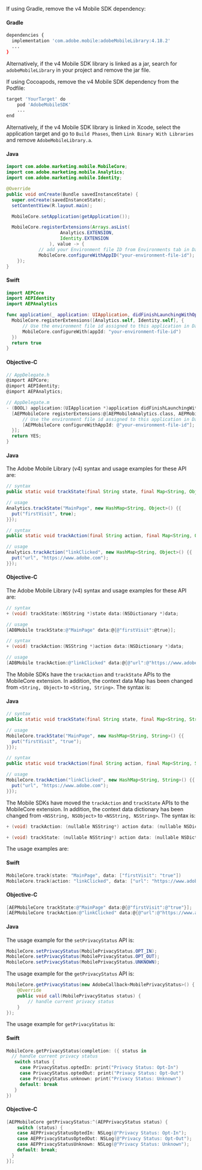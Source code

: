 <Variant platform="android" task="config" repeat="4"/>

If using Gradle, remove the v4 Mobile SDK dependency:

#### Gradle

```bash
dependencies {
  implementation 'com.adobe.mobile:adobeMobileLibrary:4.18.2'
  ...
}
```

Alternatively, if the v4 Mobile SDK library is linked as a jar, search for `adobeMobileLibrary` in your project and remove the jar file.

<Variant platform="ios" task="config" repeat="3"/>

If using Cocoapods, remove the v4 Mobile SDK dependency from the Podfile:

```bash
target 'YourTarget' do
    pod 'AdobeMobileSDK'
    ...
end
```

Alternatively, if the v4 Mobile SDK library is linked in Xcode, select the application target and go to `Build Phases`, then `Link Binary With Libraries` and remove `AdobeMobileLibrary.a`.

<Variant platform="android" task="aep-install" repeat="2"/>

#### Java

```java
import com.adobe.marketing.mobile.MobileCore;
import com.adobe.marketing.mobile.Analytics;
import com.adobe.marketing.mobile.Identity;

@Override
public void onCreate(Bundle savedInstanceState) {
  super.onCreate(savedInstanceState);
  setContentView(R.layout.main);

  MobileCore.setApplication(getApplication());

  MobileCore.registerExtensions(Arrays.asList(
					Analytics.EXTENSION,
					Identity.EXTENSION
				), value -> {
			// add your Environment file ID from Environments tab in Data Collection tags.
			MobileCore.configureWithAppID("your-environment-file-id");
	});
}
```

<Variant platform="ios" task="aep-install" repeat="4"/>

#### Swift

```swift
import AEPCore
import AEPIdentity
import AEPAnalytics

func application(_ application: UIApplication, didFinishLaunchingWithOptions launchOptions: [UIApplicationLaunchOptionsKey: Any]?) -> Bool {
  MobileCore.registerExtensions([Analytics.self, Identity.self], {
      // Use the environment file id assigned to this application in Data Collection UI
      MobileCore.configureWith(appId: "your-environment-file-id")
  })
  return true
}
```

#### Objective-C

```objectivec
// AppDelegate.h
@import AEPCore;
@import AEPIdentity;
@import AEPAnalytics;

// AppDelegate.m
- (BOOL) application:(UIApplication *)application didFinishLaunchingWithOptions:(NSDictionary *)launchOptions {
  [AEPMobileCore registerExtensions:@[AEPMobileAnalytics.class, AEPMobileIdentity.class] completion:^{
      // Use the environment file id assigned to this application in Data Collection UI
      [AEPMobileCore configureWithAppId: @"your-environment-file-id"];
  }];
  return YES;
}
```

<Variant platform="android" task="api-changes-v4" repeat="4"/>

#### Java

The Adobe Mobile Library (v4) syntax and usage examples for these API are:

```java
// syntax
public static void trackState(final String state, final Map<String, Object> contextData)

// usage
Analytics.trackState("MainPage", new HashMap<String, Object>() {{
  put("firstVisit", true);
}});
```

```java
// syntax
public static void trackAction(final String action, final Map<String, Object> contextData)

// usage
Analytics.trackAction("linkClicked", new HashMap<String, Object>() {{
  put("url", "https://www.adobe.com");
}});
```

<Variant platform="ios" task="api-changes-v4" repeat="4"/>

#### Objective-C

The Adobe Mobile Library (v4) syntax and usage examples for these API are:

```objectivec
// syntax
+ (void) trackState:(NSString *)state data:(NSDictionary *)data;

// usage
[ADBMobile trackState:@"MainPage" data:@{@"firstVisit":@true}];
```

```objectivec
// syntax
+ (void) trackAction:(NSString *)action data:(NSDictionary *)data;

// usage
[ADBMobile trackAction:@"linkClicked" data:@{@"url":@"https://www.adobe.com"}];
```

<Variant platform="android" task="api-changes-aep" repeat="4"/>

The Mobile SDKs have the `trackAction` and `trackState` APIs to the MobileCore extension. In addition, the context data Map has been changed from `<String, Object>` to `<String, String>`. The syntax is:

#### Java

```java
// syntax
public static void trackState(final String state, final Map<String, String> contextData)

// usage
MobileCore.trackState("MainPage", new HashMap<String, String>() {{
  put("firstVisit", "true");
}});
```

```java
// syntax
public static void trackAction(final String action, final Map<String, String> contextData)

// usage
MobileCore.trackAction("linkClicked", new HashMap<String, String>() {{
  put("url", "https://www.adobe.com");
}});
```

<Variant platform="ios" task="api-changes-aep" repeat="8"/>

The Mobile SDKs have moved the `trackAction` and `trackState` APIs to the MobileCore extension. In addition, the context data dictionary has been changed from `<NSString, NSObject>` to `<NSString, NSString>`. The syntax is:

```objectivec
+ (void) trackAction: (nullable NSString*) action data: (nullable NSDictionary<NSString*, NSString*>*) data;
```

```objectivec
+ (void) trackState: (nullable NSString*) action data: (nullable NSDictionary<NSString*, NSString*>*) data;
```

The usage examples are:

#### Swift

```swift
MobileCore.track(state: "MainPage", data: ["firstVisit": "true"])
MobileCore.track(action: "linkClicked", data: ["url": "https://www.adobe.com"])
```

#### Objective-C

```objectivec
[AEPMobileCore trackState:@"MainPage" data:@{@"firstVisit":@"true"}];
[AEPMobileCore trackAction:@"linkClicked" data:@{@"url":@"https://www.adobe.com"}];
```

<Variant platform="android" task="privacy-changes-aep" repeat="5"/>

#### Java

The usage example for the `setPrivacyStatus` API is:

```java
MobileCore.setPrivacyStatus(MobilePrivacyStatus.OPT_IN);
MobileCore.setPrivacyStatus(MobilePrivacyStatus.OPT_OUT);
MobileCore.setPrivacyStatus(MobilePrivacyStatus.UNKNOWN);
```

The usage example for the `getPrivacyStatus` API is:

```java
MobileCore.getPrivacyStatus(new AdobeCallback<MobilePrivacyStatus>() {
    @Override
    public void call(MobilePrivacyStatus status) {
        // handle current privacy status
    }
});
```

<Variant platform="ios" task="privacy-changes-aep" repeat="5"/>

The usage example for `getPrivacyStatus` is:

#### Swift

```swift
MobileCore.getPrivacyStatus(completion: ({ status in
  // handle current privacy status
   switch status {
     case PrivacyStatus.optedIn: print("Privacy Status: Opt-In")
     case PrivacyStatus.optedOut: print("Privacy Status: Opt-Out")
     case PrivacyStatus.unknown: print("Privacy Status: Unknown")
     default: break
   }
})
```

#### Objective-C

```objectivec
[AEPMobileCore getPrivacyStatus:^(AEPPrivacyStatus status) {
    switch (status) {
    case AEPPrivacyStatusOptedIn: NSLog(@"Privacy Status: Opt-In");
    case AEPPrivacyStatusOptedOut: NSLog(@"Privacy Status: Opt-Out");
    case AEPPrivacyStatusUnknown: NSLog(@"Privacy Status: Unknown");
    default: break;
  }
}];
```
